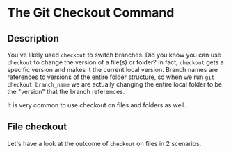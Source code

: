 # The Git Checkout Command

## Description

You've likely used `checkout` to switch branches. Did you know you can use `checkout` to change the version of a file(s) or folder? In fact, `checkout` gets a specific version and makes it the current local version. Branch names are references to versions of the entire folder structure, so when we run `git checkout branch_name` we are actually changing the entire local folder to be the "version" that the branch references.

It is very common to use checkout on files and folders as well.

## File checkout

Let's have a look at the outcome of `checkout` on files in 2 scenarios.
